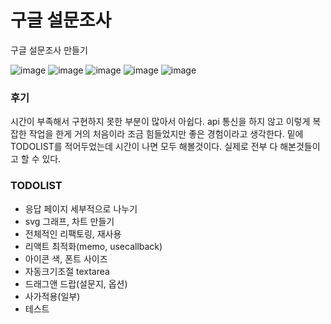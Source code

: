 # 구글 설문조사

구글 설문조사 만들기

![image](https://user-images.githubusercontent.com/57904979/152960577-da31aa37-1cb8-42a0-987d-a3dcf8b841fe.png)
![image](https://user-images.githubusercontent.com/57904979/152960761-d8223a79-935e-4eef-8bca-11424077159d.png)
![image](https://user-images.githubusercontent.com/57904979/152960909-6e9161ac-028a-4443-b514-9021c239d2a5.png)
![image](https://user-images.githubusercontent.com/57904979/152960992-d7315925-07ed-42c6-849b-e10b10541447.png)
![image](https://user-images.githubusercontent.com/57904979/152961054-ecc1640b-ebaa-4e0d-95b2-336e060f0575.png)

### 후기

시간이 부족해서 구현하지 못한 부분이 많아서 아쉽다. api 통신을 하지 않고 이렇게 복잡한 작업을 한게 거의 처음이라 조금 힘들었지만 좋은 경험이라고 생각한다. 밑에 TODOLIST를 적어두었는데 시간이 나면 모두 해볼것이다. 실제로 전부 다 해본것들이고 할 수 있다.

### TODOLIST

- 응답 페이지 세부적으로 나누기
- svg 그래프, 차트 만들기
- 전체적인 리팩토링, 재사용
- 리액트 최적화(memo, usecallback)
- 아이콘 색, 폰트 사이즈
- 자동크기조절 textarea
- 드래그앤 드랍(설문지, 옵션)
- 사가적용(일부)
- 테스트
